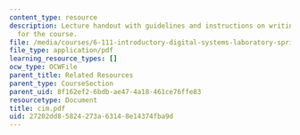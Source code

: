 ```yaml
---
content_type: resource
description: Lecture handout with guidelines and instructions on writing lab reports
  for the course.
file: /media/courses/6-111-introductory-digital-systems-laboratory-spring-2006/27202dd85824273a63148e14374fba9d_cim.pdf
file_type: application/pdf
learning_resource_types: []
ocw_type: OCWFile
parent_title: Related Resources
parent_type: CourseSection
parent_uid: 8f162ef2-6bdb-ae47-4a18-461ce76ffe83
resourcetype: Document
title: cim.pdf
uid: 27202dd8-5824-273a-6314-8e14374fba9d
---
```

